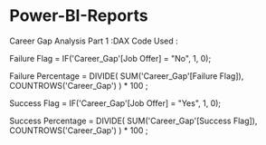 # Power-BI-Reports
Career Gap Analysis Part 1 :DAX Code Used :

Failure Flag = IF('Career_Gap'[Job Offer] = "No", 1, 0);

Failure Percentage = 
DIVIDE(
    SUM('Career_Gap'[Failure Flag]), 
    COUNTROWS('Career_Gap')
) * 100 ;

Success Flag = IF('Career_Gap'[Job Offer] = "Yes", 1, 0);

Success Percentage = 
DIVIDE(
    SUM('Career_Gap'[Success Flag]), 
    COUNTROWS('Career_Gap')
) * 100 ;
